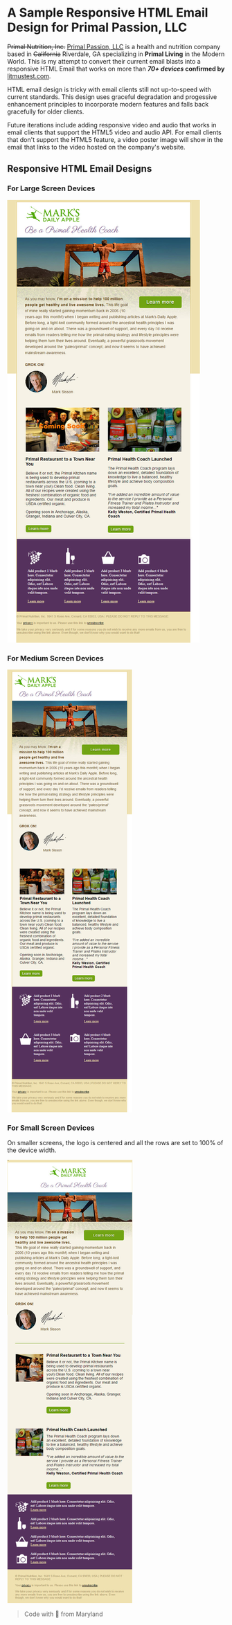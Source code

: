 A Sample Responsive HTML Email Design for Primal Passion, LLC
===============================================================================================

~~Primal Nutrition, Inc.~~ [Primal Passion, LLC] is a health and nutrition company based in ~~California~~ Riverdale, GA specializing in **Primal Living** in the Modern World. This is my attempt to convert their current email blasts into a responsive HTML Email that works on more than **_70+ devices_ confirmed by** [litmustest.com].

HTML email design is tricky with email clients still not up-to-speed with current standards. This design uses graceful degradation and progessive enhancement principles to incorporate modern features and falls back gracefully for older clients.

Future iterations include adding responsive video and audio that works in email clients that support the HTML5 video and audio API. For email clients that don't support the HTML5 feature, a video poster image will show in the email that links to the video hosted on the company's website.

Responsive HTML Email Designs
----------------------------------------------------------------------------

### For Large Screen Devices
![Primal Nutrition, Inc responsive HTML email Design for large screen devices][design-large]
### For Medium Screen Devices
![Primal Nutrition, Inc responsive HTML email Design for medium screen devices][design-medium]
### For Small Screen Devices
On smaller screens, the logo is centered and all the rows are set to 100% of the device width.

![Primal Nutrition, Inc responsive HTML email Design for small screen devices][design-small]

[design-large]: /images/primal-email-large.jpg "Primal Nutrition, Inc responsive HTML design for large screensdevices"
[design-medium]: /images/primal-email-medium.jpg "Primal Nutrition, Inc responsive HTML email design for medium screen devices"
[design-small]: /images/primal-email-small.jpg "Primal Nutrition, Inc responsive HTML email design for small screen devices"


> Code with &#128157; from Maryland

[litmustest.com]: http://www.litmustest.com
[Primal Passion, LLC]: http://www.marksdailyapple.com
